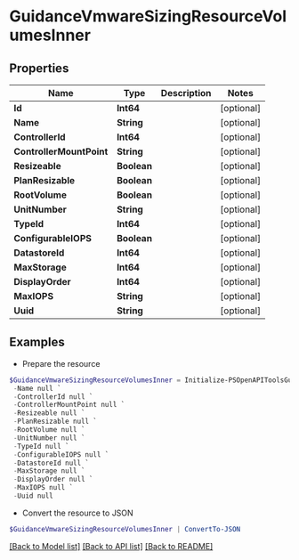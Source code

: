 # GuidanceVmwareSizingResourceVolumesInner
## Properties

Name | Type | Description | Notes
------------ | ------------- | ------------- | -------------
**Id** | **Int64** |  | [optional] 
**Name** | **String** |  | [optional] 
**ControllerId** | **Int64** |  | [optional] 
**ControllerMountPoint** | **String** |  | [optional] 
**Resizeable** | **Boolean** |  | [optional] 
**PlanResizable** | **Boolean** |  | [optional] 
**RootVolume** | **Boolean** |  | [optional] 
**UnitNumber** | **String** |  | [optional] 
**TypeId** | **Int64** |  | [optional] 
**ConfigurableIOPS** | **Boolean** |  | [optional] 
**DatastoreId** | **Int64** |  | [optional] 
**MaxStorage** | **Int64** |  | [optional] 
**DisplayOrder** | **Int64** |  | [optional] 
**MaxIOPS** | **String** |  | [optional] 
**Uuid** | **String** |  | [optional] 

## Examples

- Prepare the resource
```powershell
$GuidanceVmwareSizingResourceVolumesInner = Initialize-PSOpenAPIToolsGuidanceVmwareSizingResourceVolumesInner  -Id null `
 -Name null `
 -ControllerId null `
 -ControllerMountPoint null `
 -Resizeable null `
 -PlanResizable null `
 -RootVolume null `
 -UnitNumber null `
 -TypeId null `
 -ConfigurableIOPS null `
 -DatastoreId null `
 -MaxStorage null `
 -DisplayOrder null `
 -MaxIOPS null `
 -Uuid null
```

- Convert the resource to JSON
```powershell
$GuidanceVmwareSizingResourceVolumesInner | ConvertTo-JSON
```

[[Back to Model list]](../README.md#documentation-for-models) [[Back to API list]](../README.md#documentation-for-api-endpoints) [[Back to README]](../README.md)

